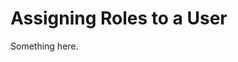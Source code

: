 [title]: # (Assigning Roles to a User)
[tags]: # (XXX)
[priority]: # (3085)
# Assigning Roles to a User
Something here.
